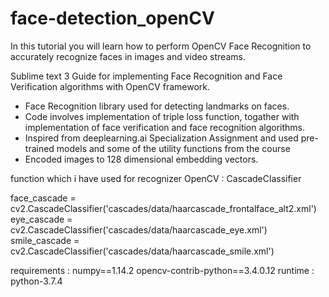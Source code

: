 # face-detection_openCV
 In this tutorial you will learn how to perform OpenCV Face Recognition to accurately recognize faces in images and video streams.


Sublime text 3 Guide for implementing Face Recognition and Face Verification algorithms with OpenCV framework.

- Face Recognition library used for detecting landmarks on faces.
- Code involves implementation of triple loss function, togather with implementation of face verification and face recognition algorithms.
- Inspired from deeplearning.ai Specialization Assignment and used pre-trained models and some of the utility functions from the course
- Encoded images to 128 dimensional embedding vectors.

function which i have used for recognizer OpenCV : CascadeClassifier 

face_cascade = cv2.CascadeClassifier('cascades/data/haarcascade_frontalface_alt2.xml')
eye_cascade = cv2.CascadeClassifier('cascades/data/haarcascade_eye.xml')
smile_cascade = cv2.CascadeClassifier('cascades/data/haarcascade_smile.xml')


requirements : numpy==1.14.2 opencv-contrib-python==3.4.0.12
runtime : python-3.7.4

